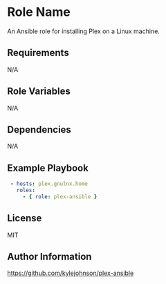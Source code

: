 Role Name
========

An Ansible role for installing Plex on a Linux machine.

Requirements
------------

N/A

Role Variables
--------------

N/A

Dependencies
------------

N/A

Example Playbook
-------------------------

```yaml
 - hosts: plex.gnulnx.home
   roles:
     - { role: plex-ansible }
```

License
-------

MIT

Author Information
------------------

https://github.com/kylejohnson/plex-ansible
